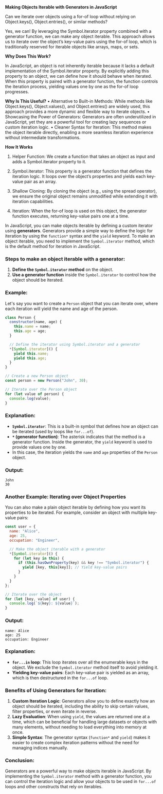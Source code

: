 **Making Objects Iterable with Generators in JavaScript**

Can we iterate over objects using a for-of loop without relying on Object.keys(), Object.entries(), or similar methods?

Yes, we can! By leveraging the Symbol.iterator property combined with a generator function, we can make any object iterable. This approach allows us to iterate over the object’s key-value pairs using the for-of loop, which is traditionally reserved for iterable objects like arrays, maps, or sets.

**Why Does This Work?**

In JavaScript, an object is not inherently iterable because it lacks a default implementation of the Symbol.iterator property. By explicitly adding this property to an object, we can define how it should behave when iterated. When this property is paired with a generator function, the function controls the iteration process, yielding values one by one as the for-of loop progresses.

**Why Is This Useful?**
 • Alternative to Built-in Methods: While methods like Object.keys(), Object.values(), and Object.entries() are widely used, this approach provides a more dynamic and flexible way to iterate objects.
 • Showcasing the Power of Generators: Generators are often underutilized in JavaScript, yet they are a powerful tool for creating lazy sequences or custom iteration logic.
 • Cleaner Syntax for Iteration: This method makes the object iterable directly, enabling a more seamless iteration experience without intermediate transformations.

**How It Works**

 1. Helper Function: We create a function that takes an object as input and adds a Symbol.iterator property to it.

 2. Symbol.iterator: This property is a generator function that defines the iteration logic. It loops over the object’s properties and yields each key-value pair as an array.

 3. Shallow Cloning: By cloning the object (e.g., using the spread operator), we ensure the original object remains unmodified while extending it with iteration capabilities.

 4. Iteration: When the for-of loop is used on this object, the generator function executes, returning key-value pairs one at a time.

In JavaScript, you can make objects iterable by defining a custom iterator using **generators**. Generators provide a simple way to define the logic for iteration by using the `function*` syntax and the `yield` keyword. To make an object iterable, you need to implement the `Symbol.iterator` method, which is the default method for iteration in JavaScript.

### Steps to make an object iterable with a generator:
1. **Define the `Symbol.iterator` method** on the object.
2. **Use a generator function** inside the `Symbol.iterator` to control how the object should be iterated.

### Example:

Let's say you want to create a `Person` object that you can iterate over, where each iteration will yield the name and age of the person.

```javascript
class Person {
  constructor(name, age) {
    this.name = name;
    this.age = age;
  }

  // Define the iterator using Symbol.iterator and a generator
  *[Symbol.iterator]() {
    yield this.name;
    yield this.age;
  }
}

// Create a new Person object
const person = new Person("John", 30);

// Iterate over the Person object
for (let value of person) {
  console.log(value);
}
```

### Explanation:
- **`Symbol.iterator`**: This is a built-in symbol that defines how an object can be iterated (used by loops like `for...of`).
- **`*` (generator function)**: The asterisk indicates that the method is a generator function. Inside the generator, the `yield` keyword is used to provide values one by one.
- In this case, the iteration yields the `name` and `age` properties of the `Person` object.

### Output:
```text
John
30
```

### Another Example: Iterating over Object Properties

You can also make a plain object iterable by defining how you want its properties to be iterated. For example, consider an object with multiple key-value pairs:

```javascript
const user = {
  name: "Alice",
  age: 25,
  occupation: "Engineer",

  // Make the object iterable with a generator
  *[Symbol.iterator]() {
    for (let key in this) {
      if (this.hasOwnProperty(key) && key !== "Symbol.iterator") {
        yield [key, this[key]]; // Yield key-value pairs
      }
    }
  }
};

// Iterate over the object
for (let [key, value] of user) {
  console.log(`${key}: ${value}`);
}
```

### Output:
```text
name: Alice
age: 25
occupation: Engineer
```

### Explanation:
- **`for...in` loop**: This loop iterates over all the enumerable keys in the object. We exclude the `Symbol.iterator` method itself to avoid yielding it.
- **Yielding key-value pairs**: Each key-value pair is yielded as an array, which is then destructured in the `for...of` loop.

### Benefits of Using Generators for Iteration:
1. **Custom Iteration Logic**: Generators allow you to define exactly how an object should be iterated, including the ability to skip certain values, filter properties, or even iterate in reverse.
2. **Lazy Evaluation**: When using `yield`, the values are returned one at a time, which can be beneficial for handling large datasets or objects with many elements, without needing to load everything into memory at once.
3. **Simple Syntax**: The generator syntax (`function*` and `yield`) makes it easier to create complex iteration patterns without the need for managing indices manually.

### Conclusion:
Generators are a powerful way to make objects iterable in JavaScript. By implementing the `Symbol.iterator` method with a generator function, you can control the iteration logic and allow your objects to be used in `for...of` loops and other constructs that rely on iterables.